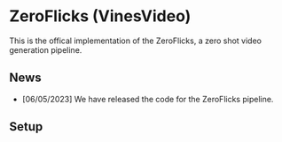 # ZeroFlicks (VinesVideo)

This is the offical implementation of the ZeroFlicks, a zero shot video generation pipeline.

## News

* [06/05/2023] We have released the code for the ZeroFlicks pipeline.

## Setup

## 